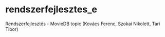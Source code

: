 # rendszerfejlesztes_e
Rendszerfejlesztés - MovieDB topic (Kovács Ferenc, Szokai Nikolett, Tari Tibor)
